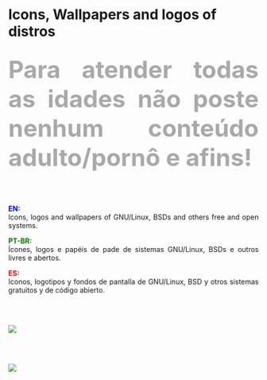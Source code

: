 # Icons, Wallpapers and logos of distros 

<!DOCTYPE html>
<html>
<head>
<meta charset="utf-8" />
<!--<title></title>-->
</head>
<body>
<h2 align=justify><font color=DarkGrey size=14><strong>Para atender todas as idades não poste nenhum conteúdo adulto/pornô e afins!</strong></font></h2><br /><br />

<!--<h1>Icons, WPs, and logos of distros</h1><br />-->
<p align=justify>
<font color=blue><b>EN:</b></font><br />
Icons, logos and wallpapers of GNU/Linux, BSDs and others free and open systems.
</p>

<p align=justify>
<font color=green><b>PT-BR:</b></font><br />
Ícones, logos e papéis de pade de sistemas GNU/Linux, BSDs e outros livres e abertos.
</p>

<p align=justify>
<font color=red><b>ES:</b></font><br />
Iconos, logotipos y fondos de pantalla de GNU/Linux, BSD y otros sistemas gratuitos y de código abierto.
</p><br /><br />


<a href="https://acessolinux.com/regras-contrato-sobre/"><img src="https://lh5.googleusercontent.com/gEYWxWrnzxb5XGLM8QXT-9tCwwF5OIdJo0UcIK2XgipmoTr8L4pX2TQeeqjtjq1TraPWPqdRsO1XlJ8=w1280-h604"></a></p><br /><br />

<a href="https://gamercleanvic.github.io/iconswpsofdistros/"><img src="https://lh4.googleusercontent.com/UxP-IttQ9J-0W4eEYLboSlymiXpZfJN5SNjI-4ChIqhNuzq156yMlwHMQjCYqgSTcEUNZsNn-kc6CrM=w1280-h604"></a>
</body>
</html>
